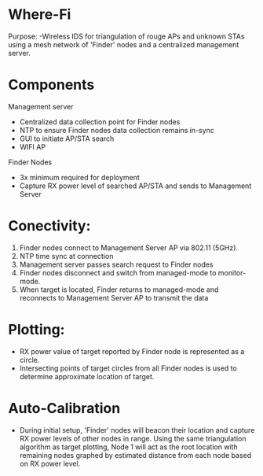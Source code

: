 # Where-Fi

Purpose: 
  -Wireless IDS for triangulation of rouge APs and unknown STAs using a mesh network of 'Finder' nodes and a centralized management server.

# Components
Management server
  - Centralized data collection point for Finder nodes
  - NTP to ensure Finder nodes data collection remains in-sync
  - GUI to initiate AP/STA search
  - WIFI AP
  
Finder Nodes
  - 3x minimum required for deployment
  - Capture RX power level of searched AP/STA and sends to Management Server

# Conectivity:
  1. Finder nodes connect to Management Server AP via 802.11 (5GHz). 
  2. NTP time sync at connection
  3. Management server passes search request to Finder nodes
  4. Finder nodes disconnect and switch from managed-mode to monitor-mode.
  5. When target is located, Finder returns to managed-mode and reconnects to Management Server AP to transmit the data
  
# Plotting:
  - RX power value of target reported by Finder node is represented as a circle.
  - Intersecting points of target circles from all Finder nodes is used to determine approximate location of target.

# Auto-Calibration
  - During initial setup, 'Finder' nodes will beacon their location and capture RX power levels of other nodes in range. Using the same triangulation algorithm as target plotting, Node 1 will act as the root location with remaining nodes graphed by estimated distance from each node based on RX power level. 
